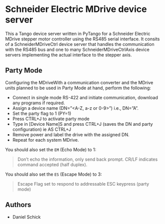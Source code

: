 # Schneider Electric MDrive device server

This a Tango device server written in PyTango for a Schneider Electric MDrive stepper motor controller using the RS485 serial interface.
It consits of a SchneiderMDriveCtrl device server that handles the communication with the RS485 bus and one to many SchneiderMDriveCtrlAxis device servers implementing the actual interface to the stepper axis.

## Party Mode

Configuring the MDriveWith a communication converter and the MDrive units planned to be used in Party Mode at hand, 
perform the following:

* Connect in single mode RS-422 and initiate communication, download any programs if required.
* Assign a device name (DN=”<A-Z, a-z or 0-9>”) i.e., DN=”A”.
* Set the party flag to 1 (PY=1)
* Press CTRL+J to activate party mode
* Type in [Device Name]S and press CTRL+J (saves the DN and party configuration) ie AS CTRL+J
* Remove power and label the drive with the assigned DN.
* Repeat for each system MDrive.

You should also set the ``EM`` (Echo Mode) to 1:

> Don’t echo the information, only send back prompt. CR/LF indicates command accepted (half duplex).

You should also set the ``ES`` (Escape Mode) to 3:

> Escape Flag set to respond to addressable ESC keypress (party mode)

## Authors

* Daniel Schick



